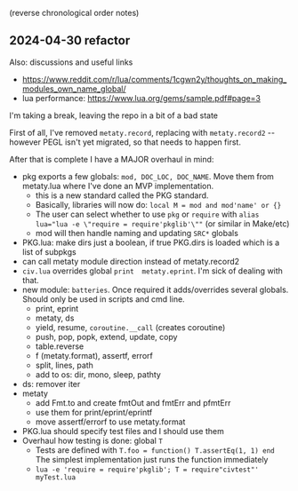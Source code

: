 (reverse chronological order notes)

## 2024-04-30 refactor

Also: discussions and useful links
* https://www.reddit.com/r/lua/comments/1cgwn2y/thoughts_on_making_modules_own_name_global/
* lua performance: https://www.lua.org/gems/sample.pdf#page=3

I'm taking a break, leaving the repo in a bit of a bad state

First of all, I've removed `metaty.record`, replacing with `metaty.record2` --
however PEGL isn't yet migrated, so that needs to happen first.

After that is complete I have a MAJOR overhaul in mind:

* pkg exports a few globals: `mod, DOC_LOC, DOC_NAME`. Move them from metaty.lua where
  I've done an MVP implementation.
  * this is a new standard called the PKG standard.
  * Basically, libraries will now do: `local M = mod and mod'name' or {}`
  * The user can select whether to use `pkg` or `require` with
    `alias lua="lua -e \"require = require'pkglib'\""` (or similar in Make/etc)
  * mod will then handle naming and updating `SRC*` globals
* PKG.lua: make dirs just a boolean, if true PKG.dirs is loaded which is a list of subpkgs
* can call metaty module direction instead of metaty.record2
* `civ.lua` overrides global `print  metaty.eprint`. I'm sick of dealing with that.
* new module: `batteries`. Once required it adds/overrides several globals.
  Should only be used in scripts and cmd line.
  * print, eprint
  * metaty, ds
  * yield, resume, `coroutine.__call` (creates coroutine)
  * push, pop, popk, extend, update, copy
  * table.reverse
  * f (metaty.format), assertf, errorf 
  * split, lines, path
  * add to os: dir, mono, sleep, pathty
* ds: remover iter
* metaty
  * add Fmt.to and create fmtOut and fmtErr and pfmtErr
  * use them for print/eprint/eprintf
  * move assertf/errorf to use metaty.format
* PKG.lua should specify test files and I should use them
* Overhaul how testing is done: global `T`
  * Tests are defined with `T.foo = function() T.assertEq(1, 1) end`
    The simplest implementation just runs the function immediately
  * `lua -e 'require = require'pkglib'; T = require"civtest"' myTest.lua`

